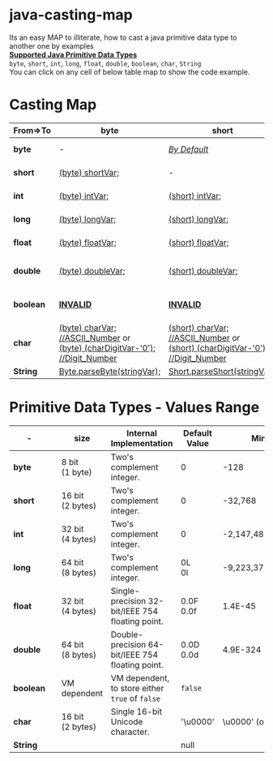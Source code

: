 # java-casting-map
Its an easy MAP to illiterate, how to cast a java primitive data type to another one by examples  
[**Supported Java Primitive Data Types**][1]  
`byte`, `short`, `int`, `long`, `float`, `double`, `boolean`, `char`, `String`  
You can click on any cell of below table map to show the code example.


Casting Map
============


| From=>To 	| **byte**                                                                                         | **short**                                                                                          | **int**                                                                                | **long**                                                                               | **float**                                                                              | **double**                                                                             | **boolean**                            | **char**                               | **String**                                                            |  
|--------------|--------------------------------------------------------------------------------------------------|----------------------------------------------------------------------------------------------------|----------------------------------------------------------------------------------------|----------------------------------------------------------------------------------------|----------------------------------------------------------------------------------------|----------------------------------------------------------------------------------------|----------------------------------------|----------------------------------------|-----------------------------------------------------------------------|
| **byte**     | -                                                                                                | [*By Default*][01]                                                                                 | [*By Default*][02]                                                                     | [*By Default*][03]                                                                     | [*By Default*][04]                                                                     | [*By Default*][05]                                                                     | [**INVALID**][06]                      | [*(char) byteVar; //ASCII_Char*][07]   | [*Byte.toString(byteVar);*][08] or <br/> [By Concatenation][09]       |
| **short**    | [(byte) shortVar;][10]                                                                           | -                                                                                                  | [*By Default*][12]                                                                     | [*By Default*][13]                                                                     | [*By Default*][14]                                                                     | [*By Default*][15]                                                                     | [**INVALID**][16]                      | [*(char) shortVar; //ASCII_Char*][17]  | [*Short.toString(shortVar);*][18] or <br/> [By Concatenation][19]     |
| **int**      | [(byte) intVar;][20]                                                                             | [(short) intVar;][21]                                                                              | -                                                                                      | [*By Default*][23]                                                                     | [*By Default*][24]                                                                     | [*By Default*][25]                                                                     | [**INVALID**][26]                      | [*(char) intVar; //ASCII_Char*][27]    | [*Integer.toString(intVar);*][28] or <br/> [By Concatenation][29]     |
| **long**     | [(byte) longVar;][30]                                                                            | [(short) longVar;][31]                                                                             | [(int) longVar;][32]                                                                   | -                                                                                      | [*By Default*][34]                                                                     | [*By Default*][35]                                                                     | [**INVALID**][36]                      | [*(char) longVar; //ASCII_Char*][37]   | [*Long.toString(longVar);*][38] or <br/> [By Concatenation][39]       |
| **float**    | [(byte) floatVar;][40]                                                                           | [(short) floatVar;][41]                                                                            | [(int) floatVar;][42]                                                                  | [(long) floatVar;][43]                                                                 | -                                                                                      | [*By Default*][45]                                                                     | [**INVALID**][46]                      | [*(char) floatVar; //ASCII_Char*][47]  | [*Float.toString(floatVar);*][48] or <br/> [By Concatenation][49]     |
| **double**   | [(byte) doubleVar;][50]                                                                          | [(short) doubleVar;][51]                                                                           | [(int) doubleVar;][52]                                                                 | [(long) doubleVar;][53]                                                                | [(float) doubleVar;][54]                                                               | -                                                                                      | [**INVALID**][56]                      | [*(char) doubleVar; //ASCII_Char*][57] | [*Double.toString(doubleVar);*][58] or <br/> [By Concatenation][59]   |
| **boolean**  | [**INVALID**][60]                                                                                | [**INVALID**][60]                                                                                  | [**INVALID**][60]                                                                      | [**INVALID**][60]                                                                      | [**INVALID**][60]                                                                      | [**INVALID**][60]                                                                      | -                                      | [**INVALID**][60]                      | [*Boolean.toString(booleanVar);*][68] or <br/> [By Concatenation][69] |
| **char**     | [(byte) charVar; //ASCII_Number][70] or <br/> [(byte) (charDigitVar-'0'); //Digit_Number][720]   | [(short) charVar; //ASCII_Number][71] or <br/> [(short) (charDigitVar-'0'); //Digit_Number][721]   | [*By Default //ASCII_Number*][72] or <br/> [(charDigitVar-'0'); //Digit_Number][722]   | [*By Default //ASCII_Number*][73] or <br/> [(charDigitVar-'0'); //Digit_Number][723]   | [*By Default //ASCII_Number*][74] or <br/> [(charDigitVar-'0'); //Digit_Number][724]   | [*By Default //ASCII_Number*][75] or <br/> [(charDigitVar-'0'); //Digit_Number][725]   | [**INVALID**][76]                      | -                                      | [*Char.toString(charVar);*][78] or <br/> [By Concatenation][79]       |
| **String**   | [Byte.parseByte(stringVar);][80]                                                                 | [Short.parseShort(stringVar);][81]                                                                 | [Integer.parseInt(stringVar);][82]                                                     | [Long.parseLong(stringVar);][83]                                                       | [Float.parseFloat(stringVar);][84]                                                     | [Double.parseDouble(stringVar);][85]                                                   | [Boolean.parseBoolean(stringVar);][86] | [stringVar.charAt(index);][87]         | -                                                                     |


Primitive Data Types - Values Range
============

|      -      |   | **size**               | Internal Implementation                          | **Default Value**     | **Minimum value**           | **Maximum value**         |       |
| ----------- | - |------------------------|--------------------------------------------------| --------------------- | --------------------------- | ------------------------- | ----- |
| **byte**    |   | 8 bit  <br/> (1 byte)  | Two's complement integer.                        | 0                     | \-128                       | 127                       | 2\^7  |
| **short**   |   | 16 bit <br/> (2 bytes) | Two's complement integer.                        | 0                     | \-32,768                    | 32,767                    | 2\^15 |
| **int**     |   | 32 bit <br/> (4 bytes) | Two's complement integer.                        | 0                     | \-2,147,483,648             | 2,147,483,647             | 2\^31 |
| **long**    |   | 64 bit <br/> (8 bytes) | Two's complement integer.                        | 0L <br> 0l            | \-9,223,372,036,854,770,000 | 9,223,372,036,854,770,000 | 2\^63 |
| **float**   |   | 32 bit <br/> (4 bytes) | Single-precision 32-bit/IEEE 754 floating point. | 0.0F <br> 0.0f        | 1.4E-45                     | 3.4028235E38              |       |
| **double**  |   | 64 bit <br/> (8 bytes) | Double-precision 64-bit/IEEE 754 floating point. | 0.0D <br> 0.0d        | 4.9E-324                    | 1.7976931348623157E308    |       |
| **boolean** |   | VM dependent           | VM dependent, to store either `true` of `false`  | `false`               |                             |                           |       |
| **char**    |   | 16 bit <br/> (2 bytes) | Single 16-bit Unicode character.                 | '\\u0000'             | \\u0000' (or 0)             | \\uffff' (or 65,535)      |       |
| **String**  |   |                        |                                                  | null                  |                             |                           |       |










[1]: https://docs.oracle.com/javase/tutorial/java/nutsandbolts/datatypes.html

[01]: https://github.com/ahmednabil88/java-casting-map/blob/master/src/main/java/java_casting_map/ByteCasting.java#L26-L29 "BY Default - No casting required"
[02]: https://github.com/ahmednabil88/java-casting-map/blob/master/src/main/java/java_casting_map/ByteCasting.java#L31-L34 "BY Default - No casting required"
[03]: https://github.com/ahmednabil88/java-casting-map/blob/master/src/main/java/java_casting_map/ByteCasting.java#L36-L39 "BY Default - No casting required"
[04]: https://github.com/ahmednabil88/java-casting-map/blob/master/src/main/java/java_casting_map/ByteCasting.java#L41-L44 "BY Default - No casting required"
[05]: https://github.com/ahmednabil88/java-casting-map/blob/master/src/main/java/java_casting_map/ByteCasting.java#L46-L49 "BY Default - No casting required"
[06]: https://github.com/ahmednabil88/java-casting-map/blob/master/src/main/java/java_casting_map/ByteCasting.java#L51-L54
[07]: https://github.com/ahmednabil88/java-casting-map/blob/master/src/main/java/java_casting_map/ByteCasting.java#L56-L59
[08]: https://github.com/ahmednabil88/java-casting-map/blob/master/src/main/java/java_casting_map/ByteCasting.java#L61-L63
[09]: https://github.com/ahmednabil88/java-casting-map/blob/master/src/main/java/java_casting_map/ByteCasting.java#L65-L67

[10]: https://github.com/ahmednabil88/java-casting-map/blob/master/src/main/java/java_casting_map/ShortCasting.java#L26-L28
[12]: https://github.com/ahmednabil88/java-casting-map/blob/master/src/main/java/java_casting_map/ShortCasting.java#L30-L33 "BY Default - No casting required"
[13]: https://github.com/ahmednabil88/java-casting-map/blob/master/src/main/java/java_casting_map/ShortCasting.java#L35-L38 "BY Default - No casting required"
[14]: https://github.com/ahmednabil88/java-casting-map/blob/master/src/main/java/java_casting_map/ShortCasting.java#L40-L43 "BY Default - No casting required"
[15]: https://github.com/ahmednabil88/java-casting-map/blob/master/src/main/java/java_casting_map/ShortCasting.java#L45-L48 "BY Default - No casting required"
[16]: https://github.com/ahmednabil88/java-casting-map/blob/master/src/main/java/java_casting_map/ShortCasting.java#L50-L53
[17]: https://github.com/ahmednabil88/java-casting-map/blob/master/src/main/java/java_casting_map/ShortCasting.java#L55-L58
[18]: https://github.com/ahmednabil88/java-casting-map/blob/master/src/main/java/java_casting_map/ShortCasting.java#L60-L62
[19]: https://github.com/ahmednabil88/java-casting-map/blob/master/src/main/java/java_casting_map/ShortCasting.java#L64-L66

[20]: https://github.com/ahmednabil88/java-casting-map/blob/master/src/main/java/java_casting_map/IntCasting.java#L26-L29
[21]: https://github.com/ahmednabil88/java-casting-map/blob/master/src/main/java/java_casting_map/IntCasting.java#L31-L33
[23]: https://github.com/ahmednabil88/java-casting-map/blob/master/src/main/java/java_casting_map/IntCasting.java#L35-L38 "BY Default - No casting required"
[24]: https://github.com/ahmednabil88/java-casting-map/blob/master/src/main/java/java_casting_map/IntCasting.java#L40-L43 "BY Default - No casting required"
[25]: https://github.com/ahmednabil88/java-casting-map/blob/master/src/main/java/java_casting_map/IntCasting.java#L45-L48 "BY Default - No casting required"
[26]: https://github.com/ahmednabil88/java-casting-map/blob/master/src/main/java/java_casting_map/IntCasting.java#L50-L53
[27]: https://github.com/ahmednabil88/java-casting-map/blob/master/src/main/java/java_casting_map/IntCasting.java#L55-L58
[28]: https://github.com/ahmednabil88/java-casting-map/blob/master/src/main/java/java_casting_map/IntCasting.java#L60-L62
[29]: https://github.com/ahmednabil88/java-casting-map/blob/master/src/main/java/java_casting_map/IntCasting.java#L64-L66


[30]: https://github.com/ahmednabil88/java-casting-map/blob/master/src/main/java/java_casting_map/LongCasting.java#L26-L28
[31]: https://github.com/ahmednabil88/java-casting-map/blob/master/src/main/java/java_casting_map/LongCasting.java#L30-L32
[32]: https://github.com/ahmednabil88/java-casting-map/blob/master/src/main/java/java_casting_map/LongCasting.java#L34-L36
[34]: https://github.com/ahmednabil88/java-casting-map/blob/master/src/main/java/java_casting_map/LongCasting.java#L38-L41 "BY Default - No casting required"
[35]: https://github.com/ahmednabil88/java-casting-map/blob/master/src/main/java/java_casting_map/LongCasting.java#L43-L46 "BY Default - No casting required"
[36]: https://github.com/ahmednabil88/java-casting-map/blob/master/src/main/java/java_casting_map/LongCasting.java#L48-L51
[37]: https://github.com/ahmednabil88/java-casting-map/blob/master/src/main/java/java_casting_map/LongCasting.java#L53-L56
[38]: https://github.com/ahmednabil88/java-casting-map/blob/master/src/main/java/java_casting_map/LongCasting.java#L58-L60
[39]: https://github.com/ahmednabil88/java-casting-map/blob/master/src/main/java/java_casting_map/LongCasting.java#L62-L64



[40]: https://github.com/ahmednabil88/java-casting-map/blob/master/src/main/java/java_casting_map/FloatCasting.java#L26-L28
[41]: https://github.com/ahmednabil88/java-casting-map/blob/master/src/main/java/java_casting_map/FloatCasting.java#L30-L34
[42]: https://github.com/ahmednabil88/java-casting-map/blob/master/src/main/java/java_casting_map/FloatCasting.java#L34-L36
[43]: https://github.com/ahmednabil88/java-casting-map/blob/master/src/main/java/java_casting_map/FloatCasting.java#L38-L40
[45]: https://github.com/ahmednabil88/java-casting-map/blob/master/src/main/java/java_casting_map/FloatCasting.java#L42-L45 "BY Default - No casting required"
[46]: https://github.com/ahmednabil88/java-casting-map/blob/master/src/main/java/java_casting_map/FloatCasting.java#L47-L50
[47]: https://github.com/ahmednabil88/java-casting-map/blob/master/src/main/java/java_casting_map/FloatCasting.java#L52-L55
[48]: https://github.com/ahmednabil88/java-casting-map/blob/master/src/main/java/java_casting_map/FloatCasting.java#L57-L59
[49]: https://github.com/ahmednabil88/java-casting-map/blob/master/src/main/java/java_casting_map/FloatCasting.java#L61-L63


[50]: https://github.com/ahmednabil88/java-casting-map/blob/master/src/main/java/java_casting_map/DoubleCasting.java#L26-L28
[51]: https://github.com/ahmednabil88/java-casting-map/blob/master/src/main/java/java_casting_map/DoubleCasting.java#L30-L32
[52]: https://github.com/ahmednabil88/java-casting-map/blob/master/src/main/java/java_casting_map/DoubleCasting.java#L34-L36
[53]: https://github.com/ahmednabil88/java-casting-map/blob/master/src/main/java/java_casting_map/DoubleCasting.java#L38-L40
[54]: https://github.com/ahmednabil88/java-casting-map/blob/master/src/main/java/java_casting_map/DoubleCasting.java#L42-L44
[56]: https://github.com/ahmednabil88/java-casting-map/blob/master/src/main/java/java_casting_map/DoubleCasting.java#L46-L49
[57]: https://github.com/ahmednabil88/java-casting-map/blob/master/src/main/java/java_casting_map/DoubleCasting.java#L51-L54
[58]: https://github.com/ahmednabil88/java-casting-map/blob/master/src/main/java/java_casting_map/DoubleCasting.java#L56-L58
[59]: https://github.com/ahmednabil88/java-casting-map/blob/master/src/main/java/java_casting_map/DoubleCasting.java#L60-L62

[60]: https://github.com/ahmednabil88/java-casting-map/blob/master/src/main/java/java_casting_map/BooleanCasting.java#L26-L28 "boolean - Can NOT be casted to byte/short/int/long/float/double/char"
[68]: https://github.com/ahmednabil88/java-casting-map/blob/master/src/main/java/java_casting_map/BooleanCasting.java#L30-L33
[69]: https://github.com/ahmednabil88/java-casting-map/blob/master/src/main/java/java_casting_map/BooleanCasting.java#L35-L38


[70]: https://github.com/ahmednabil88/java-casting-map/blob/master/src/main/java/java_casting_map/CharCasting.java#L26-L29
[71]: https://github.com/ahmednabil88/java-casting-map/blob/master/src/main/java/java_casting_map/CharCasting.java#L31-L34
[72]: https://github.com/ahmednabil88/java-casting-map/blob/master/src/main/java/java_casting_map/CharCasting.java#L36-L40
[73]: https://github.com/ahmednabil88/java-casting-map/blob/master/src/main/java/java_casting_map/CharCasting.java#L42-L46
[74]: https://github.com/ahmednabil88/java-casting-map/blob/master/src/main/java/java_casting_map/CharCasting.java#L48-L52
[75]: https://github.com/ahmednabil88/java-casting-map/blob/master/src/main/java/java_casting_map/CharCasting.java#L54-L58
[76]: https://github.com/ahmednabil88/java-casting-map/blob/master/src/main/java/java_casting_map/CharCasting.java#L60-L63
[78]: https://github.com/ahmednabil88/java-casting-map/blob/master/src/main/java/java_casting_map/CharCasting.java#L65-L67
[79]: https://github.com/ahmednabil88/java-casting-map/blob/master/src/main/java/java_casting_map/CharCasting.java#L69-L71

[720]: https://github.com/ahmednabil88/java-casting-map/blob/master/src/main/java/java_casting_map/CharCasting.java#L81-L84
[721]: https://github.com/ahmednabil88/java-casting-map/blob/master/src/main/java/java_casting_map/CharCasting.java#L86-L89
[722]: https://github.com/ahmednabil88/java-casting-map/blob/master/src/main/java/java_casting_map/CharCasting.java#L91-L94
[723]: https://github.com/ahmednabil88/java-casting-map/blob/master/src/main/java/java_casting_map/CharCasting.java#L96-L99
[724]: https://github.com/ahmednabil88/java-casting-map/blob/master/src/main/java/java_casting_map/CharCasting.java#L101-L104
[725]: https://github.com/ahmednabil88/java-casting-map/blob/master/src/main/java/java_casting_map/CharCasting.java#L106-L109


[80]: https://github.com/ahmednabil88/java-casting-map/blob/master/src/main/java/java_casting_map/StringCasting.java#L25-L28
[81]: https://github.com/ahmednabil88/java-casting-map/blob/master/src/main/java/java_casting_map/StringCasting.java#L30-L33
[82]: https://github.com/ahmednabil88/java-casting-map/blob/master/src/main/java/java_casting_map/StringCasting.java#L35-L38
[83]: https://github.com/ahmednabil88/java-casting-map/blob/master/src/main/java/java_casting_map/StringCasting.java#L40-L43
[84]: https://github.com/ahmednabil88/java-casting-map/blob/master/src/main/java/java_casting_map/StringCasting.java#L45-L48
[85]: https://github.com/ahmednabil88/java-casting-map/blob/master/src/main/java/java_casting_map/StringCasting.java#L50-L53
[86]: https://github.com/ahmednabil88/java-casting-map/blob/master/src/main/java/java_casting_map/StringCasting.java#L55-L61
[87]: https://github.com/ahmednabil88/java-casting-map/blob/master/src/main/java/java_casting_map/StringCasting.java#L63-L66

